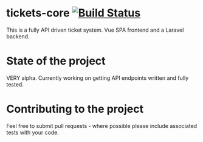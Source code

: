 # tickets-core [![Build Status](https://travis-ci.org/tomb1n0/tickets-core.svg?branch=master)](https://travis-ci.org/tomb1n0/tickets-core)
This is a fully API driven ticket system. Vue SPA frontend and a Laravel backend.

# State of the project

VERY alpha. Currently working on getting API endpoints written and fully tested.

# Contributing to the project

Feel free to submit pull requests - where possible please include associated tests with your code.
